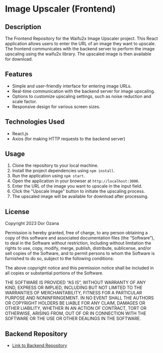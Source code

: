 # Image Upscaler (Frontend)

## Description

The Frontend Repository for the Waifu2x Image Upscaler project. This React application allows users to enter the URL of an image they want to upscale. The frontend communicates with the backend server to perform the image upscaling using the waifu2x library. The upscaled image is then available for download.

## Features

- Simple and user-friendly interface for entering image URLs.
- Real-time communication with the backend server for image upscaling.
- Options to customize upscaling settings, such as noise reduction and scale factor.
- Responsive design for various screen sizes.

## Technologies Used

- React.js
- Axios (for making HTTP requests to the backend server)

## Usage

1. Clone the repository to your local machine.
2. Install the project dependencies using `npm install`.
3. Run the application using `npm start`.
4. Open the application in your browser at `http://localhost:3000`.
5. Enter the URL of the image you want to upscale in the input field.
6. Click the "Upscale Image" button to initiate the upscaling process.
7. The upscaled image will be available for download after processing.


## License

Copyright 2023 Dor Ozana

Permission is hereby granted, free of charge, to any person obtaining a copy of this software and associated documentation files (the “Software”), to deal in the Software without restriction, including without limitation the rights to use, copy, modify, merge, publish, distribute, sublicense, and/or sell copies of the Software, and to permit persons to whom the Software is furnished to do so, subject to the following conditions:

The above copyright notice and this permission notice shall be included in all copies or substantial portions of the Software.

THE SOFTWARE IS PROVIDED “AS IS”, WITHOUT WARRANTY OF ANY KIND, EXPRESS OR IMPLIED, INCLUDING BUT NOT LIMITED TO THE WARRANTIES OF MERCHANTABILITY, FITNESS FOR A PARTICULAR PURPOSE AND NONINFRINGEMENT. IN NO EVENT SHALL THE AUTHORS OR COPYRIGHT HOLDERS BE LIABLE FOR ANY CLAIM, DAMAGES OR OTHER LIABILITY, WHETHER IN AN ACTION OF CONTRACT, TORT OR OTHERWISE, ARISING FROM, OUT OF OR IN CONNECTION WITH THE SOFTWARE OR THE USE OR OTHER DEALINGS IN THE SOFTWARE.


## Backend Repository

- [Link to Backend Repository](https://github.com/ozanaw0w/image-upscale-backend)

